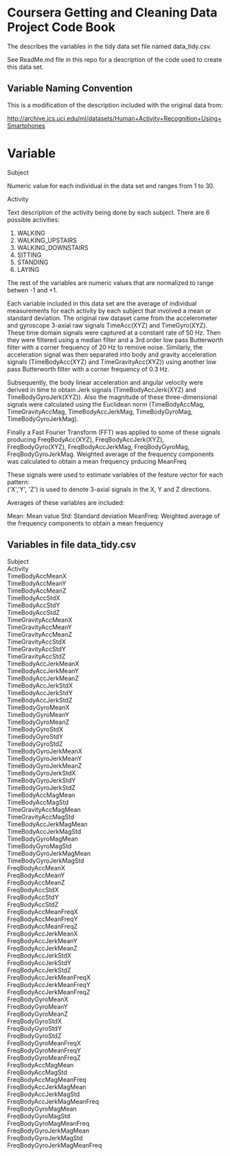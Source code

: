 # Coursera Getting and Cleaning Data Project Code Book

The describes the variables in the tidy data set file named data_tidy.csv.

See ReadMe.md file in this repo for a description of the code used to create this data set.

## Variable Naming Convention

This is a modification of the description included with the original data from: 

http://archive.ics.uci.edu/ml/datasets/Human+Activity+Recognition+Using+Smartphones 

Variable 
=================

Subject

Numeric value for each individual in the data set and ranges from 1 to 30.

Activity

Text description of the activity being done by each subject.  There are 6 possible activities:

1. WALKING
2. WALKING_UPSTAIRS
3. WALKING_DOWNSTAIRS
4. SITTING
5. STANDING
6. LAYING

The rest of the variables are numeric values that are normalized to range betwen -1 and +1.

Each variable included in this data set are the average of individual measurements for each activity by each subject that involved a mean or standard deviation. The original raw dataset came from the accelerometer and gyroscope 3-axial raw signals TimeAcc(XYZ) and TimeGyro(XYZ). These time domain signals were captured at a constant rate of 50 Hz. Then they were filtered using a median filter and a 3rd order low pass Butterworth filter with a corner frequency of 20 Hz to remove noise. Similarly, the acceleration signal was then separated into body and gravity acceleration signals (TimeBodyAcc(XYZ) and TimeGravityAcc(XYZ)) using another low pass Butterworth filter with a corner frequency of 0.3 Hz. 

Subsequently, the body linear acceleration and angular velocity were derived in time to obtain Jerk signals (TimeBodyAccJerk(XYZ) and TimeBodyGyroJerk(XYZ)). Also the magnitude of these three-dimensional signals were calculated using the Euclidean norm (TimeBodyAccMag, TimeGravityAccMag, TimeBodyAccJerkMag, TimeBodyGyroMag, TimeBodyGyroJerkMag). 

Finally a Fast Fourier Transform (FFT) was applied to some of these signals producing FreqBodyAcc(XYZ), FreqBodyAccJerk(XYZ), FreqBodyGyro(XYZ), FreqBodyAccJerkMag, FreqBodyGyroMag, FreqBodyGyroJerkMag.   Weighted average of the frequency components was calculated to obtain a mean frequency prducing MeanFreq

These signals were used to estimate variables of the feature vector for each pattern:  
('X','Y', 'Z') is used to denote 3-axial signals in the X, Y and Z directions.


Averages of these variables are included:

Mean: Mean value
Std: Standard deviation
MeanFreq: Weighted average of the frequency components to obtain a mean frequency


## Variables in file data_tidy.csv

Subject   
Activity   
TimeBodyAccMeanX   
TimeBodyAccMeanY   
TimeBodyAccMeanZ   
TimeBodyAccStdX   
TimeBodyAccStdY   
TimeBodyAccStdZ   
TimeGravityAccMeanX   
TimeGravityAccMeanY   
TimeGravityAccMeanZ   
TimeGravityAccStdX   
TimeGravityAccStdY   
TimeGravityAccStdZ   
TimeBodyAccJerkMeanX   
TimeBodyAccJerkMeanY   
TimeBodyAccJerkMeanZ   
TimeBodyAccJerkStdX   
TimeBodyAccJerkStdY   
TimeBodyAccJerkStdZ   
TimeBodyGyroMeanX   
TimeBodyGyroMeanY   
TimeBodyGyroMeanZ   
TimeBodyGyroStdX   
TimeBodyGyroStdY   
TimeBodyGyroStdZ   
TimeBodyGyroJerkMeanX   
TimeBodyGyroJerkMeanY   
TimeBodyGyroJerkMeanZ   
TimeBodyGyroJerkStdX   
TimeBodyGyroJerkStdY   
TimeBodyGyroJerkStdZ   
TimeBodyAccMagMean   
TimeBodyAccMagStd   
TimeGravityAccMagMean   
TimeGravityAccMagStd   
TimeBodyAccJerkMagMean   
TimeBodyAccJerkMagStd   
TimeBodyGyroMagMean   
TimeBodyGyroMagStd   
TimeBodyGyroJerkMagMean   
TimeBodyGyroJerkMagStd   
FreqBodyAccMeanX   
FreqBodyAccMeanY   
FreqBodyAccMeanZ   
FreqBodyAccStdX   
FreqBodyAccStdY   
FreqBodyAccStdZ   
FreqBodyAccMeanFreqX   
FreqBodyAccMeanFreqY   
FreqBodyAccMeanFreqZ   
FreqBodyAccJerkMeanX   
FreqBodyAccJerkMeanY   
FreqBodyAccJerkMeanZ   
FreqBodyAccJerkStdX   
FreqBodyAccJerkStdY   
FreqBodyAccJerkStdZ   
FreqBodyAccJerkMeanFreqX   
FreqBodyAccJerkMeanFreqY   
FreqBodyAccJerkMeanFreqZ   
FreqBodyGyroMeanX   
FreqBodyGyroMeanY   
FreqBodyGyroMeanZ   
FreqBodyGyroStdX   
FreqBodyGyroStdY   
FreqBodyGyroStdZ   
FreqBodyGyroMeanFreqX   
FreqBodyGyroMeanFreqY   
FreqBodyGyroMeanFreqZ   
FreqBodyAccMagMean   
FreqBodyAccMagStd   
FreqBodyAccMagMeanFreq   
FreqBodyAccJerkMagMean   
FreqBodyAccJerkMagStd   
FreqBodyAccJerkMagMeanFreq   
FreqBodyGyroMagMean   
FreqBodyGyroMagStd   
FreqBodyGyroMagMeanFreq   
FreqBodyGyroJerkMagMean   
FreqBodyGyroJerkMagStd   
FreqBodyGyroJerkMagMeanFreq   
